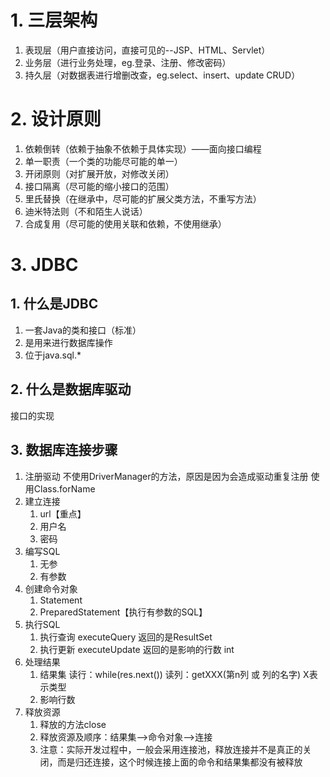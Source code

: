 # 1. 三层架构
1. 表现层（用户直接访问，直接可见的--JSP、HTML、Servlet）
2. 业务层（进行业务处理，eg.登录、注册、修改密码）
3. 持久层（对数据表进行增删改查，eg.select、insert、update  CRUD）
# 2. 设计原则
1. 依赖倒转（依赖于抽象不依赖于具体实现）——面向接口编程
2. 单一职责（一个类的功能尽可能的单一）
3. 开闭原则（对扩展开放，对修改关闭）
4. 接口隔离（尽可能的缩小接口的范围）
5. 里氏替换（在继承中，尽可能的扩展父类方法，不重写方法）
6. 迪米特法则（不和陌生人说话）
7. 合成复用（尽可能的使用关联和依赖，不使用继承）
# 3. JDBC
## 1. 什么是JDBC
1. 一套Java的类和接口（标准）
2. 是用来进行数据库操作
3. 位于java.sql.*
## 2. 什么是数据库驱动
接口的实现
## 3. 数据库连接步骤
1. 注册驱动
	不使用DriverManager的方法，原因是因为会造成驱动重复注册
	使用Class.forName
2. 建立连接
	1. url【重点】
	2. 用户名
	3. 密码
3. 编写SQL
	1. 无参
	2. 有参数
4. 创建命令对象
	1. Statement
	2. PreparedStatement【执行有参数的SQL】
5. 执行SQL
	1. 执行查询 executeQuery 返回的是ResultSet
	2. 执行更新 executeUpdate 返回的是影响的行数 int
6. 处理结果
	1. 结果集
		读行：while(res.next())
		读列：getXXX(第n列  或 列的名字) X表示类型
	2. 影响行数
7. 释放资源
	1. 释放的方法close
	2. 释放资源及顺序：结果集-->命令对象-->连接
	3. 注意：实际开发过程中，一般会采用连接池，释放连接并不是真正的关闭，而是归还连接，这个时候连接上面的命令和结果集都没有被释放